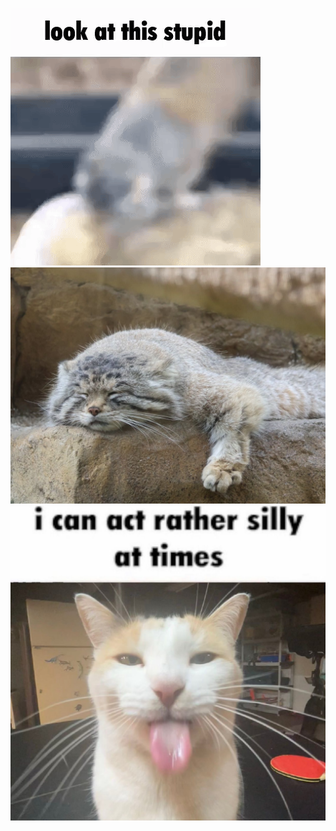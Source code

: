 ![manul](readme-images/manul.gif)
![manulsleepy](readme-images/manulsleepy.jpg)
![sillay](readme-images/sillay.jpg)